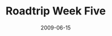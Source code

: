 ---
layout: media
category: media
title: "Roadtrip Week Five"
date: 2009-06-15
description: "Steven and David explore the subject of authority."
video: "https://s3.amazonaws.com/crossroadsvideomessages/Roadtrip5.mp4"
video-poster: "https://www.crossroads.net/uploadedfiles/Roadtrip5-still.jpg"
---